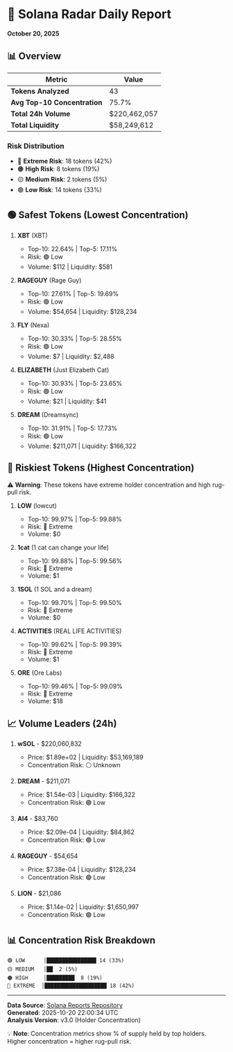 # 🎯 Solana Radar Daily Report
**October 20, 2025**

## 📊 Overview

| Metric | Value |
|--------|-------|
| **Tokens Analyzed** | 43 |
| **Avg Top-10 Concentration** | 75.7% |
| **Total 24h Volume** | $220,462,057 |
| **Total Liquidity** | $58,249,612 |

### Risk Distribution
- 🔴 **Extreme Risk**: 18 tokens (42%)
- 🟠 **High Risk**: 8 tokens (19%)
- 🟡 **Medium Risk**: 2 tokens (5%)
- 🟢 **Low Risk**: 14 tokens (33%)

## 🟢 Safest Tokens (Lowest Concentration)

1. **XBT** (XBT)
   - Top-10: 22.64% | Top-5: 17.11%
   - Risk: 🟢 Low
   - Volume: $112 | Liquidity: $581

2. **RAGEGUY** (Rage Guy)
   - Top-10: 27.61% | Top-5: 19.69%
   - Risk: 🟢 Low
   - Volume: $54,654 | Liquidity: $128,234

3. **FLY** (Nexa)
   - Top-10: 30.33% | Top-5: 28.55%
   - Risk: 🟢 Low
   - Volume: $7 | Liquidity: $2,488

4. **ELIZABETH** (Just Elizabeth Cat)
   - Top-10: 30.93% | Top-5: 23.65%
   - Risk: 🟢 Low
   - Volume: $21 | Liquidity: $41

5. **DREAM** (Dreamsync)
   - Top-10: 31.91% | Top-5: 17.73%
   - Risk: 🟢 Low
   - Volume: $211,071 | Liquidity: $166,322

## 🔴 Riskiest Tokens (Highest Concentration)

⚠️ **Warning**: These tokens have extreme holder concentration and high rug-pull risk.

1. **LOW** (lowcut)
   - Top-10: 99.97% | Top-5: 99.88%
   - Risk: 🔴 Extreme
   - Volume: $0

2. **1cat** (1 cat can change your life)
   - Top-10: 99.88% | Top-5: 99.56%
   - Risk: 🔴 Extreme
   - Volume: $1

3. **1SOL** (1 SOL and a dream)
   - Top-10: 99.70% | Top-5: 99.50%
   - Risk: 🔴 Extreme
   - Volume: $0

4. **ACTIVITIES** (REAL LIFE ACTIVITIES)
   - Top-10: 99.62% | Top-5: 99.39%
   - Risk: 🔴 Extreme
   - Volume: $1

5. **ORE** (Ore Labs)
   - Top-10: 99.46% | Top-5: 99.09%
   - Risk: 🔴 Extreme
   - Volume: $18

## 📈 Volume Leaders (24h)

1. **wSOL** - $220,060,832
   - Price: $1.89e+02 | Liquidity: $53,169,189
   - Concentration Risk: ⚪ Unknown

2. **DREAM** - $211,071
   - Price: $1.54e-03 | Liquidity: $166,322
   - Concentration Risk: 🟢 Low

3. **AI4** - $83,760
   - Price: $2.09e-04 | Liquidity: $84,862
   - Concentration Risk: 🟢 Low

4. **RAGEGUY** - $54,654
   - Price: $7.38e-04 | Liquidity: $128,234
   - Concentration Risk: 🟢 Low

5. **LION** - $21,086
   - Price: $1.14e-02 | Liquidity: $1,650,997
   - Concentration Risk: 🟢 Low

## 📊 Concentration Risk Breakdown

```
🟢 LOW      │████████████████ 14 (33%)
🟡 MEDIUM   │██  2 (5%)
🟠 HIGH     │█████████  8 (19%)
🔴 EXTREME  │████████████████████ 18 (42%)
```

---

**Data Source**: [Solana Reports Repository](https://github.com/stelios5791/sol-reports/)  
**Generated**: 2025-10-20 22:00:34 UTC  
**Analysis Version**: v3.0 (Holder Concentration)

💡 **Note**: Concentration metrics show % of supply held by top holders. Higher concentration = higher rug-pull risk.
